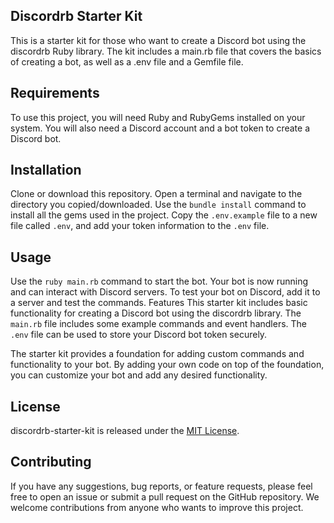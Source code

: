 ## Discordrb Starter Kit

This is a starter kit for those who want to create a Discord bot using the discordrb Ruby library. The kit includes a main.rb file that covers the basics of creating a bot, as well as a .env file and a Gemfile file.

## Requirements
To use this project, you will need Ruby and RubyGems installed on your system. You will also need a Discord account and a bot token to create a Discord bot.

## Installation
Clone or download this repository.
Open a terminal and navigate to the directory you copied/downloaded.
Use the `bundle install` command to install all the gems used in the project.
Copy the `.env.example` file to a new file called `.env`, and add your token information to the `.env` file.

## Usage
Use the `ruby main.rb` command to start the bot.
Your bot is now running and can interact with Discord servers.
To test your bot on Discord, add it to a server and test the commands.
Features
This starter kit includes basic functionality for creating a Discord bot using the discordrb library. The `main.rb` file includes some example commands and event handlers. The `.env` file can be used to store your Discord bot token securely.

The starter kit provides a foundation for adding custom commands and functionality to your bot. By adding your own code on top of the foundation, you can customize your bot and add any desired functionality.

## License
discordrb-starter-kit is released under the [MIT License](https://opensource.org/licenses/MIT).

## Contributing
If you have any suggestions, bug reports, or feature requests, please feel free to open an issue or submit a pull request on the GitHub repository. We welcome contributions from anyone who wants to improve this project.
